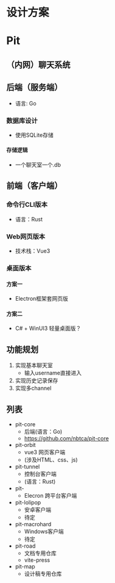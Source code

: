 # 设计方案
# Pit
## （内网）聊天系统

## 后端（服务端）
- 语言: Go
### 数据库设计
- 使用SQLite存储 
#### 存储逻辑
- 一个聊天室一个.db

## 前端（客户端）
### 命令行CLI版本
- 语言：Rust
### Web网页版本
- 技术栈：Vue3
### 桌面版本
#### 方案一
- Electron框架套网页版
#### 方案二
- C# + WinUI3 轻量桌面版？

## 功能规划
1. 实现基本聊天室
    - 输入username直接进入
2. 实现历史记录保存
3. 实现多channel


## 列表
- pit-core
    - 后端(语言：Go)
    - https://github.com/nbtca/pit-core
- pit-orbit
    - vue3 网页客户端
    - (涉及HTML、css、js)
- pit-tunnel
    - 控制台客户端
    - (语言：Rust)
- pit-
    - Elecron 跨平台客户端
- pit-lolipop
    - 安卓客户端
    - 待定
- pit-macrohard
    - Windows客户端
    - 待定
- pit-road
    - 文档专用仓库
    - vite-press
- pit-map
    - 设计稿专用仓库